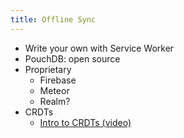 ```yaml
---
title: Offline Sync
---
```


* Write your own with Service Worker
* PouchDB: open source
* Proprietary
	* Firebase
	* Meteor
	* Realm?
* CRDTs
	* [Intro to CRDTs (video)](https://www.youtube.com/watch?v=2R6hc0WSHR8)
